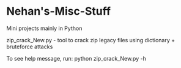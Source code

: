 # Nehan's-Misc-Stuff

Mini projects mainly in Python

zip_crack_New.py - tool to crack zip legacy files using dictionary + bruteforce attacks

To see help message, run: python zip_crack_New.py -h
